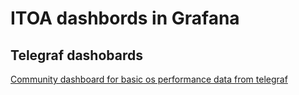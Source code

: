 # ITOA dashbords in Grafana

## Telegraf dashobards

[Community dashboard for basic os performance data from telegraf](https://grafana.com/dashboards/5955)
